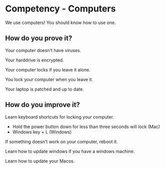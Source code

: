 # Competency - Computers

We use computers!  You should know how to use one.

## How do you prove it?

Your computer doesn't have viruses.  

Your harddrive is encrypted.

Your computer locks if you leave it alone.

You lock your computer when you leave it.

Your laptop is patched and up to date.

## How do you improve it?

Learn keyboard shortcuts for locking your computer.
- Hold the power button down for less than three seconds will lock (Mac)
- Windows key + L (Windows)

If something doesn't work on your computer, reboot it.

Learn how to update windows if you have a windows machine.

Learn how to update your Macos.
